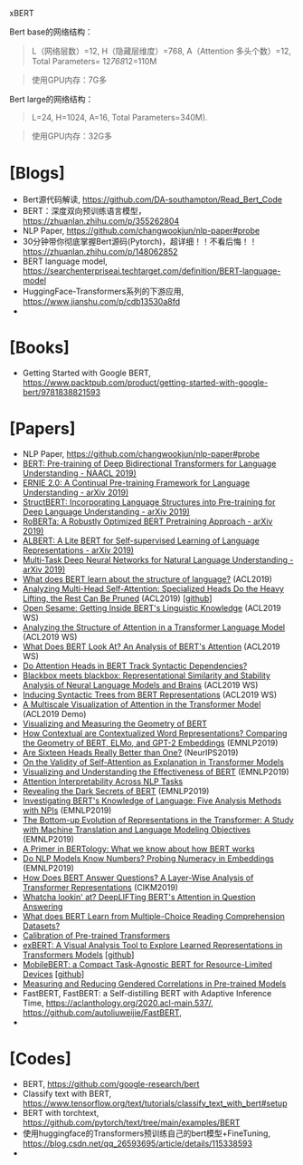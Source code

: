 xBERT

Bert base的网络结构：

> L（网络层数）=12, H（隐藏层维度）=768, A（Attention 多头个数）=12, Total Parameters= 12*768*12=110M

> 使用GPU内存：7G多

Bert large的网络结构：

> L=24, H=1024, A=16, Total Parameters=340M).

> 使用GPU内存：32G多


# [Blogs]
+ Bert源代码解读, https://github.com/DA-southampton/Read_Bert_Code
+ BERT：深度双向预训练语言模型， https://zhuanlan.zhihu.com/p/355262804
+ NLP Paper, https://github.com/changwookjun/nlp-paper#probe
+ 30分钟带你彻底掌握Bert源码(Pytorch)，超详细！！不看后悔！！https://zhuanlan.zhihu.com/p/148062852
+ BERT language model, https://searchenterpriseai.techtarget.com/definition/BERT-language-model
+ HuggingFace-Transformers系列的下游应用, https://www.jianshu.com/p/cdb13530a8fd
+ 

# [Books]
+ Getting Started with Google BERT, https://www.packtpub.com/product/getting-started-with-google-bert/9781838821593


# [Papers]
* NLP Paper, https://github.com/changwookjun/nlp-paper#probe
* [BERT: Pre-training of Deep Bidirectional Transformers for Language Understanding  - NAACL 2019)](https://arxiv.org/abs/1810.04805)  
* [ERNIE 2.0: A Continual Pre-training Framework for Language Understanding - arXiv 2019)](https://arxiv.org/abs/1907.12412)  
* [StructBERT: Incorporating Language Structures into Pre-training for Deep Language Understanding - arXiv 2019)](https://arxiv.org/abs/1908.04577)  
* [RoBERTa: A Robustly Optimized BERT Pretraining Approach  - arXiv 2019)](https://arxiv.org/abs/1907.11692)  
* [ALBERT: A Lite BERT for Self-supervised Learning of Language Representations  - arXiv 2019)](https://arxiv.org/abs/1909.11942)  
* [Multi-Task Deep Neural Networks for Natural Language Understanding  - arXiv 2019)](https://arxiv.org/abs/1901.11504)  
* [What does BERT learn about the structure of language?](https://hal.inria.fr/hal-02131630/document) (ACL2019)
* [Analyzing Multi-Head Self-Attention: Specialized Heads Do the Heavy Lifting, the Rest Can Be Pruned](https://arxiv.org/abs/1905.09418) (ACL2019) [[github](https://github.com/lena-voita/the-story-of-heads)]
* [Open Sesame: Getting Inside BERT's Linguistic Knowledge](https://arxiv.org/abs/1906.01698) (ACL2019 WS)
* [Analyzing the Structure of Attention in a Transformer Language Model](https://arxiv.org/abs/1906.04284) (ACL2019 WS)
* [What Does BERT Look At? An Analysis of BERT's Attention](https://arxiv.org/abs/1906.04341) (ACL2019 WS)
* [Do Attention Heads in BERT Track Syntactic Dependencies?](https://arxiv.org/abs/1911.12246)
* [Blackbox meets blackbox: Representational Similarity and Stability Analysis of Neural Language Models and Brains](https://arxiv.org/abs/1906.01539) (ACL2019 WS)
* [Inducing Syntactic Trees from BERT Representations](https://arxiv.org/abs/1906.11511) (ACL2019 WS)
* [A Multiscale Visualization of Attention in the Transformer Model](https://arxiv.org/abs/1906.05714) (ACL2019 Demo)
* [Visualizing and Measuring the Geometry of BERT](https://arxiv.org/abs/1906.02715)
* [How Contextual are Contextualized Word Representations? Comparing the Geometry of BERT, ELMo, and GPT-2 Embeddings](https://arxiv.org/abs/1909.00512) (EMNLP2019) 
* [Are Sixteen Heads Really Better than One?](https://arxiv.org/abs/1905.10650) (NeurIPS2019)
* [On the Validity of Self-Attention as Explanation in Transformer Models](https://arxiv.org/abs/1908.04211)
* [Visualizing and Understanding the Effectiveness of BERT](https://arxiv.org/abs/1908.05620) (EMNLP2019)
* [Attention Interpretability Across NLP Tasks](https://arxiv.org/abs/1909.11218)
* [Revealing the Dark Secrets of BERT](https://arxiv.org/abs/1908.08593) (EMNLP2019)
* [Investigating BERT's Knowledge of Language: Five Analysis Methods with NPIs](https://arxiv.org/abs/1909.02597) (EMNLP2019)
* [The Bottom-up Evolution of Representations in the Transformer: A Study with Machine Translation and Language Modeling Objectives](https://arxiv.org/abs/1909.01380) (EMNLP2019) 
* [A Primer in BERTology: What we know about how BERT works](https://arxiv.org/abs/2002.12327)
* [Do NLP Models Know Numbers? Probing Numeracy in Embeddings](https://arxiv.org/abs/1909.07940) (EMNLP2019)
* [How Does BERT Answer Questions? A Layer-Wise Analysis of Transformer Representations](https://arxiv.org/abs/1909.04925) (CIKM2019)
* [Whatcha lookin' at? DeepLIFTing BERT's Attention in Question Answering](https://arxiv.org/abs/1910.06431)
* [What does BERT Learn from Multiple-Choice Reading Comprehension Datasets?](https://arxiv.org/abs/1910.12391)
* [Calibration of Pre-trained Transformers](https://arxiv.org/abs/2003.07892)
* [exBERT: A Visual Analysis Tool to Explore Learned Representations in Transformers Models](https://arxiv.org/abs/1910.05276) [[github](https://github.com/bhoov/exbert)]  
* [MobileBERT: a Compact Task-Agnostic BERT for Resource-Limited Devices](https://arxiv.org/pdf/2004.02984.pdf) [[github](https://github.com/google-research/google-research/tree/master/mobilebert)]   
* [Measuring and Reducing Gendered Correlations in Pre-trained Models](https://arxiv.org/pdf/2010.06032.pdf)  
* FastBERT, FastBERT: a Self-distilling BERT with Adaptive Inference Time, https://aclanthology.org/2020.acl-main.537/, https://github.com/autoliuweijie/FastBERT, 
* 


# [Codes]
+ BERT, https://github.com/google-research/bert
+ Classify text with BERT, https://www.tensorflow.org/text/tutorials/classify_text_with_bert#setup
+ BERT with torchtext, https://github.com/pytorch/text/tree/main/examples/BERT
+ 使用huggingface的Transformers预训练自己的bert模型+FineTuning, https://blog.csdn.net/qq_26593695/article/details/115338593
+ 
